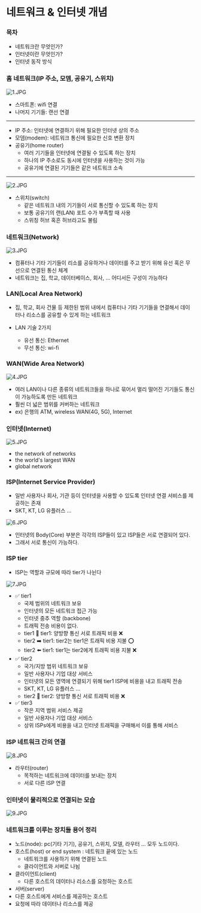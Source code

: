 
# 네트워크 & 인터넷 개념 

### 목차
- 네트워크란 무엇인가?
- 인터넷이란 무엇인가?
- 인터넷 동작 방식 

### 홈 네트워크(IP 주소, 모뎀, 공유기, 스위치)

![1.JPG](Image%2F1.JPG)
- 스마트폰: wifi 연결
- 나머지 기기들: 랜선 연결

----------------------------------------------------------

- IP 주소: 인터넷에 연결하기 위해 필요한 인터넷 상의 주소
- 모뎀(modem): 네트워크 통신에 필요한 신호 변환 장치
- 공유기(home router)
  - 여러 기기들을 인터넷에 연결될 수 있도록 하는 장치
  - 하나의 IP 주소로도 동시에 인터넷을 사용하는 것이 가능
  - 공유기에 연결된 기기들은 같은 네트워크 소속

----------------------------------------------------------

![2.JPG](Image%2F2.JPG)
  
- 스위치(switch)
  - 같은 네트워크 내의 기기들이 서로 통신할 수 있도록 하는 장치
  - 보통 공유기의 랜(LAN) 포트 수가 부족할 때 사용 
  - 스위칭 허브 혹흔 허브라고도 불림 


### 네트워크(Network)

![3.JPG](Image%2F3.JPG)

- 컴퓨터나 기타 기기들이 리소를 공유하거나 데이터를 주고 받기 위해 유선 혹은 무선으로 연결된 통신 체계
- 네트워크는 집, 학교, 데이터베이스, 회사, ... 어디서든 구성이 가능하다

### LAN(Local Area Network)
- 집, 학교, 회사 건물 등 제한된 범위 내에서 컴퓨터나 기타 기기들을 연결해서
  데이터나 리소스를 공유할 수 있게 하는 네트워크 

- LAN 기술 2가지 
  - 유선 통신: Ethernet
  - 무선 통신: wi-fi

### WAN(Wide Area Network)

![4.JPG](Image%2F4.JPG)

- 여러 LAN이나 다른 종류의 네트워크들을 하나로 묶어서 멀리 떨어진 기기들도 통신이 
  가능하도록 만든 네트워크 
- 훨씬 더 넓은 범위를 커버하는 네트워크
- ex) 은행의 ATM, wireless WAN(4G, 5G), Internet

### 인터넷(Internet)

![5.JPG](Image%2F5.JPG)

- the network of networks
- the world's largest WAN
- global network

### ISP(Internet Service Provider)

- 일반 사용자나 회사, 기관 등이 인터넷을 사용할 수 있도록 
  인터넷 연결 서비스를 제공하는 존재 
- SKT, KT, LG 유플러스 ...

![6.JPG](Image%2F6.JPG)

- 인터넷의 Body(Core) 부분은 각각의 ISP들이 있고 ISP들은 서로 연결되어 있다.
- 그래서 서로 통신이 가능하다.

### ISP tier

- ISP는 역할과 규모에 따라 tier가 나뉜다

![7.JPG](Image%2F7.JPG)

- ✅ tier1 
  - 국제 범위의 네트워크 보유
  - 인터넷의 모든 네트워크 접근 가능
  - 인터넷 중추 역할 (backbone)
  - 트래픽 전송 비용이 없다.
  - tier1 🔁 tier1: 양방향 통신 서로 트래픽 비용 ❌
  - tier2 ➡️ tier1: tier2는 tier1은 트래픽 비용 지불 ⭕️
  - tier2 ⬅️ tier1: tier1는 tier2에게 트래픽 비용 지불 ❌
- ✅ tier2
  - 국가/지방 범위 네트워크 보유
  - 일반 사용자나 기업 대상 서비스
  - 인터넷의 모든 영역에 연결되기 위해 tier1 ISP에 비용을 내고 트래픽 전송 
  - SKT, KT, LG 유플러스 ...
  - tier2 🔁 tier2: 양방향 통신 서로 트래픽 비용 ❌
- ✅ tier3
  - 작은 지역 범위 서비스 제공
  - 일반 사용자나 기업 대상 서비스
  - 상위 ISPs에게 비용을 내고 인터넷 트래픽을 구매해서 이를 통해 서비스

### ISP 네트워크 간의 연결 

![8.JPG](Image%2F8.JPG)

- 라우터(router)
  - 목적하는 네트워크에 데이터를 보내는 장치
  - 서로 다른 ISP 연결

### 인터넷이 물리적으로 연결되는 모습

![9.JPG](Image%2F9.JPG)

### 네트워크를 이루는 장치들 용어 정리

- 노드(node): pc(기타 기기), 공유기, 스위치, 모델, 라우터 ... 모두 노드이다. 
- 호스트(host) or end system : 네트워크 끝에 있는 노드 
  - 네트워크를 사용하기 위해 연결된 노드 
  - 클라이언트와 서버로 나뉨 
- 클라이언트(client)
  - 다른 호스트의 데이터나 리소스를 요청하는 호스트  
- 서버(server)
 - 다른 호스트에게 서비스를 제공하는 호스트
 - 요청에 따라 데이터나 리소스를 제공 
